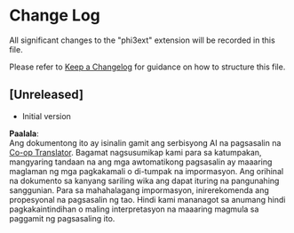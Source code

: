<!--
CO_OP_TRANSLATOR_METADATA:
{
  "original_hash": "dbb0b6218ce5f9cf0ede8f4201f6ad58",
  "translation_date": "2025-05-09T04:49:20+00:00",
  "source_file": "code/07.Lab/01/AIPC/extensions/phi3ext/CHANGELOG.md",
  "language_code": "tl"
}
-->
# Change Log

All significant changes to the "phi3ext" extension will be recorded in this file.

Please refer to [Keep a Changelog](http://keepachangelog.com/) for guidance on how to structure this file.

## [Unreleased]

- Initial version

**Paalala**:  
Ang dokumentong ito ay isinalin gamit ang serbisyong AI na pagsasalin na [Co-op Translator](https://github.com/Azure/co-op-translator). Bagamat nagsusumikap kami para sa katumpakan, mangyaring tandaan na ang mga awtomatikong pagsasalin ay maaaring maglaman ng mga pagkakamali o di-tumpak na impormasyon. Ang orihinal na dokumento sa kanyang sariling wika ang dapat ituring na pangunahing sanggunian. Para sa mahahalagang impormasyon, inirerekomenda ang propesyonal na pagsasalin ng tao. Hindi kami mananagot sa anumang hindi pagkakaintindihan o maling interpretasyon na maaaring magmula sa paggamit ng pagsasaling ito.